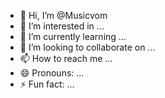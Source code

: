 - 👋 Hi, I’m @Musicvom
- 👀 I’m interested in ...
- 🌱 I’m currently learning ...
- 💞️ I’m looking to collaborate on ...
- 📫 How to reach me ...
- 😄 Pronouns: ...
- ⚡ Fun fact: ...

<!---
Musicvom/Musicvom is a ✨ special ✨ repository because its `README.md` (this file) appears on your GitHub profile.
You can click the Preview link to take a look at your changes.
--->
